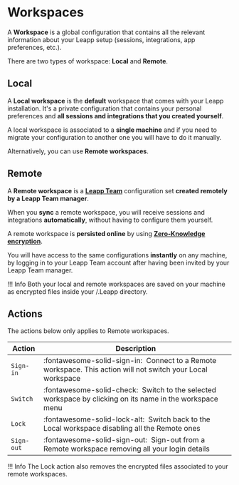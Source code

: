 # Workspaces

A **Workspace** is a global configuration that contains all the relevant information about your Leapp setup (sessions, integrations, app preferences, etc.).

There are two types of workspace: **Local** and **Remote**.

## Local

A **Local workspace** is the **default** workspace that comes with your Leapp installation. It's a private configuration that contains your personal
preferences and **all sessions and integrations that you created yourself**. 

A local workspace is associated to a **single machine** and if you need to migrate your configuration to another one you will have to do it
manually. 

Alternatively, you can use **Remote workspaces**.

## Remote

A **Remote workspace** is a **[Leapp Team](https://www.leapp.cloud/team)** configuration set **created remotely by a Leapp Team manager**. 

When you **sync** a remote workspace, you will receive sessions and integrations **automatically**, without having to configure them yourself. 

A remote workspace is **persisted online** by using **[Zero-Knowledge encryption](https://docs.leapp.cloud/latest/security/zero-knowledge/)**.

You will have access to the same configurations **instantly** on any machine, by logging in to your Leapp Team account after having been invited by your Leapp Team manager.

!!! Info
    Both your local and remote workspaces are saved on your machine as encrypted files inside your <home>/.Leapp directory.

## Actions

The actions below only applies to Remote workspaces.

| Action     | Description                                                                                                       |
|------------|-------------------------------------------------------------------------------------------------------------------|
| `Sign-in`  | :fontawesome-solid-sign-in: &nbsp;Connect to a Remote workspace. This action will not switch your Local workspace |
| `Switch`   | :fontawesome-solid-check: &nbsp;Switch to the selected workspace by clicking on its name in the workspace menu    |
| `Lock`     | :fontawesome-solid-lock-alt: &nbsp;Switch back to the Local workspace disabling all the Remote ones               |
| `Sign-out` | :fontawesome-solid-sign-out: &nbsp;Sign-out from a Remote workspace removing all your login details               |


!!! Info
    The Lock action also removes the encrypted files associated to your remote workspaces.
